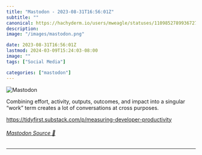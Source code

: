 ```yaml
---
title: "Mastodon - 2023-08-31T16:56:01Z"
subtitle: ""
canonical: https://hachyderm.io/users/mweagle/statuses/110985278993672741
description:
image: "/images/mastodon.png"

date: 2023-08-31T16:56:01Z
lastmod: 2024-03-09T15:24:03-08:00
image: ""
tags: ["Social Media"]

categories: ["mastodon"]
---
```

![Mastodon](/images/mastodon.png)

<p>Combining effort, activity, outputs, outcomes, and impact into a singular “work” term creates a lot of conversations at cross purposes. </p><p><a href="https://tidyfirst.substack.com/p/measuring-developer-productivity" target="_blank" rel="nofollow noopener noreferrer" translate="no"><span class="invisible">https://</span><span class="ellipsis">tidyfirst.substack.com/p/measu</span><span class="invisible">ring-developer-productivity</span></a></p>


###### [Mastodon Source 🐘](https://hachyderm.io/@mweagle/110985278993672741)

___
